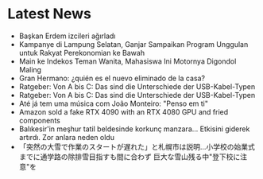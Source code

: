 # Latest News
-  Başkan Erdem izcileri ağırladı
-  Kampanye di Lampung Selatan, Ganjar Sampaikan Program Unggulan untuk Rakyat Perekonomian ke Bawah
-  Main ke Indekos Teman Wanita, Mahasiswa Ini Motornya Digondol Maling
-  Gran Hermano: ¿quién es el nuevo eliminado de la casa?
-  Ratgeber: Von A bis C: Das sind die Unterschiede der USB-Kabel-Typen
-  Ratgeber: Von A bis C: Das sind die Unterschiede der USB-Kabel-Typen
-  Até já tem uma música com João Monteiro: "Penso em ti"
-  Amazon sold a fake RTX 4090 with an RTX 4080 GPU and fried components
-  Balıkesir'in meşhur tatil beldesinde korkunç manzara... Etkisini giderek artırdı. Zor anlara neden oldu
-  「突然の大雪で作業のスタートが遅れた」と札幌市は説明…小学校の始業式までに通学路の除排雪目指すも間に合わず 巨大な雪山残る中"登下校に注意"を
